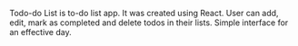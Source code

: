 Todo-do List is to-do list app. It was created using React. User can add, edit, mark as completed and delete todos in their lists. Simple interface for an effective day.
